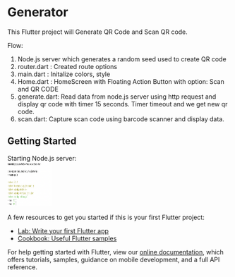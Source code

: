 # Generator

This Flutter project will Generate QR Code and Scan QR code.

Flow:
1. Node.js server which generates a random seed used to create QR code
2. router.dart : Created route options
3. main.dart : Initalize colors, style
4. Home.dart :  HomeScreen with Floating Action Button with option: Scan and QR CODE
5. generate.dart: Read data from node.js server using http request and display qr code with timer 15 seconds. Timer timeout and we get new qr code.
6. scan.dart: Capture scan code using barcode scanner and display data.

## Getting Started

Starting Node.js server:<br>
<img src="https://github.com/mkarush/QRCODE/blob/main/generator/images/nodes-js.png" width="100" height="100">

A few resources to get you started if this is your first Flutter project:

- [Lab: Write your first Flutter app](https://flutter.dev/docs/get-started/codelab)
- [Cookbook: Useful Flutter samples](https://flutter.dev/docs/cookbook)

For help getting started with Flutter, view our
[online documentation](https://flutter.dev/docs), which offers tutorials,
samples, guidance on mobile development, and a full API reference.
